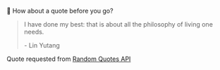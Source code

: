 📣 How about a quote before you go?

> I have done my best: that is about all the philosophy of living one needs.
>
> <p>- Lin Yutang</p>

Quote requested from [Random Quotes API](https://github.com/lukePeavey/quotable)
